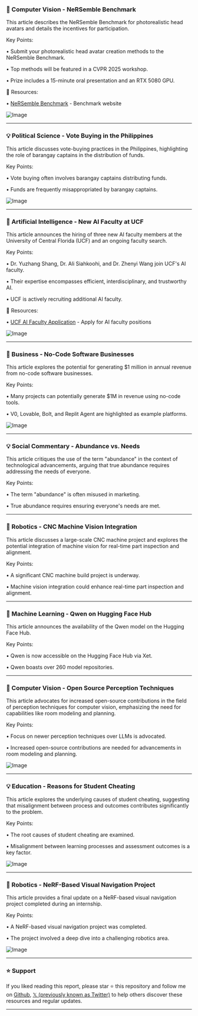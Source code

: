 ### 🤖 Computer Vision - NeRSemble Benchmark

This article describes the NeRSemble Benchmark for photorealistic head avatars and details the incentives for participation.

Key Points:

• Submit your photorealistic head avatar creation methods to the NeRSemble Benchmark.


• Top methods will be featured in a CVPR 2025 workshop.


•  Prize includes a 15-minute oral presentation and an RTX 5080 GPU.


🔗 Resources:

• [NeRSemble Benchmark](https://kaldir.vc.in.tum.de/nersemble_benchmark/cvpr2025…) -  Benchmark website


![Image](https://pbs.twimg.com/ext_tw_video_thumb/1904512862732611584/pu/img/Yt9u-nc0MnDlwaj0.jpg)


---

### 💡 Political Science - Vote Buying in the Philippines

This article discusses vote-buying practices in the Philippines, highlighting the role of barangay captains in the distribution of funds.

Key Points:

• Vote buying often involves barangay captains distributing funds.


• Funds are frequently misappropriated by barangay captains.


![Image](https://pbs.twimg.com/media/GqeIwuEbcAAdtpf?format=jpg&name=small)


---

### 🚀 Artificial Intelligence - New AI Faculty at UCF

This article announces the hiring of three new AI faculty members at the University of Central Florida (UCF) and an ongoing faculty search.

Key Points:

• Dr. Yuzhang Shang, Dr. Ali Siahkoohi, and Dr. Zhenyi Wang join UCF's AI faculty.


• Their expertise encompasses efficient, interdisciplinary, and trustworthy AI.


• UCF is actively recruiting additional AI faculty.


🔗 Resources:

• [UCF AI Faculty Application](https://tinyurl.com/3ysy3kx4) -  Apply for AI faculty positions


![Image](https://pbs.twimg.com/tweet_video_thumb/Gqc7X_-WAAADBo-.jpg)


---

### 🚀 Business - No-Code Software Businesses

This article explores the potential for generating $1 million in annual revenue from no-code software businesses.

Key Points:

•  Many  projects can potentially generate $1M in revenue using no-code tools.


• V0, Lovable, Bolt, and Replit Agent are highlighted as example platforms.



![Image](https://pbs.twimg.com/media/GqcyzyjWsAAltlR?format=jpg&name=small)


---

### 💡 Social Commentary - Abundance vs. Needs

This article critiques the use of the term "abundance" in the context of technological advancements, arguing that true abundance requires addressing the needs of everyone.


Key Points:

•  The term "abundance" is often misused in marketing.


• True abundance requires ensuring everyone's needs are met.



---

### 🤖 Robotics - CNC Machine Vision Integration

This article discusses a large-scale CNC machine project and explores the potential integration of machine vision for real-time part inspection and alignment.

Key Points:

• A significant CNC machine build project is underway.


• Machine vision integration could enhance real-time part inspection and alignment.


---

### 🚀  Machine Learning - Qwen on Hugging Face Hub

This article announces the availability of the Qwen model on the Hugging Face Hub.


Key Points:

• Qwen is now accessible on the Hugging Face Hub via Xet.


• Qwen boasts over 260 model repositories.


---

### 🤖 Computer Vision - Open Source Perception Techniques

This article advocates for increased open-source contributions in the field of perception techniques for computer vision, emphasizing the need for capabilities like room modeling and planning.

Key Points:

•  Focus on newer perception techniques over LLMs is advocated.


•  Increased open-source contributions are needed for advancements in room modeling and planning.


![Image](https://pbs.twimg.com/media/GqX5pspbMAI028H?format=jpg&name=small)



---

### 💡 Education - Reasons for Student Cheating

This article explores the underlying causes of student cheating, suggesting that misalignment between process and outcomes contributes significantly to the problem.


Key Points:

•  The root causes of student cheating are examined.


• Misalignment between learning processes and assessment outcomes is a key factor.



![Image](https://pbs.twimg.com/media/GqXQ7ZFW8AEX_0a?format=jpg&name=small)


---

### 🤖 Robotics - NeRF-Based Visual Navigation Project

This article provides a final update on a NeRF-based visual navigation project completed during an internship.


Key Points:

•  A NeRF-based visual navigation project was completed.


•  The project involved a deep dive into a challenging robotics area.


![Image](https://pbs.twimg.com/media/GqYo4W6XUAAvIGf?format=jpg&name=small)


---

### ⭐️ Support

If you liked reading this report, please star ⭐️ this repository and follow me on [Github](https://github.com/Drix10), [𝕏 (previously known as Twitter)](https://x.com/DRIX_10_) to help others discover these resources and regular updates.

---